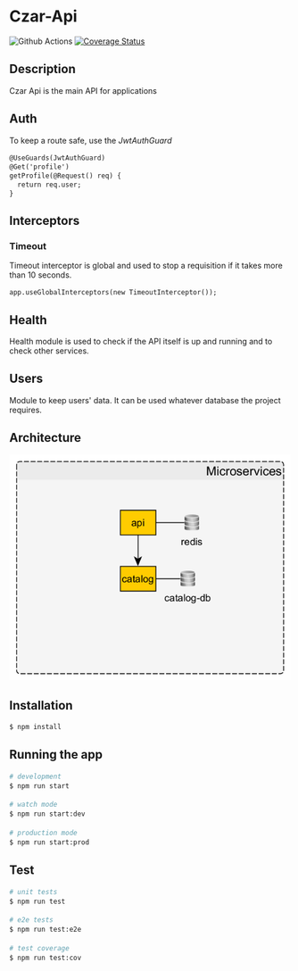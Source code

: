 # Czar-Api

<a></a><img src="https://img.shields.io/github/workflow/status/poliedros/fd-api/test%20code" alt="Github Actions" /></a>
<a>[![Coverage Status](https://coveralls.io/repos/github/poliedros/fd-api/badge.svg?branch=main)](https://coveralls.io/github/poliedros/fd-api?branch=main)</a>

## Description

Czar Api is the main API for applications

## Auth

To keep a route safe, use the _JwtAuthGuard_

```
@UseGuards(JwtAuthGuard)
@Get('profile')
getProfile(@Request() req) {
  return req.user;
}
```

## Interceptors

### Timeout

Timeout interceptor is global and used to stop a requisition if it takes more than 10 seconds.

```
app.useGlobalInterceptors(new TimeoutInterceptor());
```

## Health

Health module is used to check if the API itself is up and running and to check other services.

## Users

Module to keep users' data. It can be used whatever database the project requires.

## Architecture

![Solution architecture](/docs/assets/architecture.png 'Solution architecture')

## Installation

```bash
$ npm install
```

## Running the app

```bash
# development
$ npm run start

# watch mode
$ npm run start:dev

# production mode
$ npm run start:prod
```

## Test

```bash
# unit tests
$ npm run test

# e2e tests
$ npm run test:e2e

# test coverage
$ npm run test:cov
```
